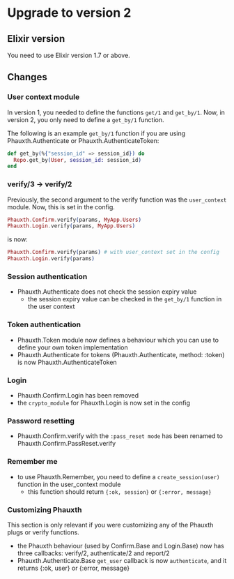 # Upgrade to version 2

## Elixir version

You need to use Elixir version 1.7 or above.

## Changes

### User context module

In version 1, you needed to define the functions `get/1` and `get_by/1`.
Now, in version 2, you only need to define a `get_by/1` function.

The following is an example `get_by/1` function if you are using
Phauxth.Authenticate or Phauxth.AuthenticateToken:

```elixir
def get_by(%{"session_id" => session_id}) do
  Repo.get_by(User, session_id: session_id)
end
```

### verify/3 -> verify/2

Previously, the second argument to the verify function was the `user_context`
module. Now, this is set in the config.

```elixir
Phauxth.Confirm.verify(params, MyApp.Users)
Phauxth.Login.verify(params, MyApp.Users)
```

is now:

```elixir
Phauxth.Confirm.verify(params) # with user_context set in the config
Phauxth.Login.verify(params)
```

### Session authentication

* Phauxth.Authenticate does not check the session expiry value
  * the session expiry value can be checked in the `get_by/1` function in the user context

### Token authentication

* Phauxth.Token module now defines a behaviour which you can use to define your own token implementation
* Phauxth.Authenticate for tokens (Phauxth.Authenticate, method: :token) is now Phauxth.AuthenticateToken

### Login

* Phauxth.Confirm.Login has been removed
* the `crypto_module` for Phauxth.Login is now set in the config

### Password resetting

* Phauxth.Confirm.verify with the `:pass_reset mode` has been renamed to Phauxth.Confirm.PassReset.verify

### Remember me

* to use Phauxth.Remember, you need to define a `create_session(user)` function in the user_context module
  * this function should return `{:ok, session}` or `{:error, message}`

### Customizing Phauxth

This section is only relevant if you were customizing any of the Phauxth plugs or
verify functions.

* the Phauxth behaviour (used by Confirm.Base and Login.Base) now has three callbacks: verify/2, authenticate/2 and report/2
* Phauxth.Authenticate.Base `get_user` callback is now `authenticate`, and it returns {:ok, user} or {:error, message}

